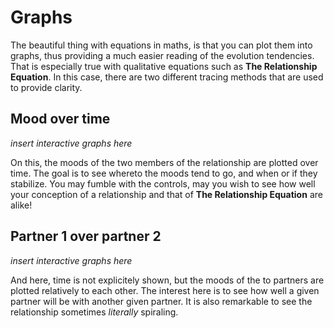 # Graphs
The beautiful thing with equations in maths, is that you can plot them into graphs, thus providing a
much easier reading of the evolution tendencies. That is especially true with qualitative equations
such as **The Relationship Equation**. In this case, there are two different tracing methods that
are used to provide clarity.

## Mood over time

*insert interactive graphs here*

On this, the moods of the two members of the relationship are plotted over time. The goal is to see
whereto the moods tend to go, and when or if they stabilize. You may fumble with the controls, may
you wish to see how well your conception of a relationship and that of **The Relationship Equation**
are alike!

## Partner 1 over partner 2
*insert interactive graphs here*

And here, time is not explicitely shown, but the moods of the to partners are plotted relatively to
each other. The interest here is to see how well a given partner will be with another given partner.
It is also remarkable to see the relationship sometimes *literally* spiraling.

